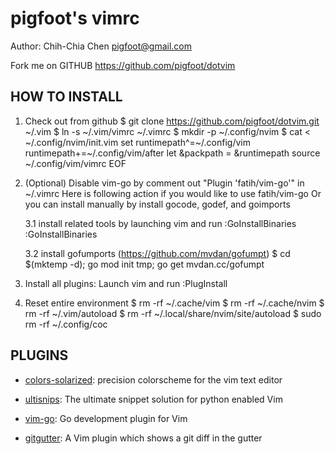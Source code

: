 pigfoot's vimrc
============
Author: Chih-Chia Chen <pigfoot@gmail.com>

Fork me on GITHUB  https://github.com/pigfoot/dotvim

HOW TO INSTALL
--------------

1. Check out from github
    $ git clone https://github.com/pigfoot/dotvim.git ~/.vim
    $ ln -s ~/.vim/vimrc ~/.vimrc
    $ mkdir -p ~/.config/nvim
    $ cat <<EOF > ~/.config/nvim/init.vim
set runtimepath^=~/.config/vim runtimepath+=~/.config/vim/after
let &packpath = &runtimepath
source ~/.config/vim/vimrc
EOF

2. (Optional) Disable vim-go by comment out "Plugin 'fatih/vim-go'" in ~/.vimrc
   Here is following action if you would like to use fatih/vim-go
   Or you can install manually by install gocode, godef, and goimports

   3.1
     install related tools by launching vim and run :GoInstallBinaries
     :GoInstallBinaries

   3.2
     install gofumports (https://github.com/mvdan/gofumpt)
     $ cd $(mktemp -d); go mod init tmp; go get mvdan.cc/gofumpt

3. Install all plugins: Launch vim and run :PlugInstall

4. Reset entire environment
   $ rm -rf ~/.cache/vim
   $ rm -rf ~/.cache/nvim
   $ rm -rf ~/.vim/autoload
   $ rm -rf ~/.local/share/nvim/site/autoload
   $ sudo rm -rf ~/.config/coc

PLUGINS
-------
* [colors-solarized](https://github.com/altercation/vim-colors-solarized): precision colorscheme for the vim text editor

* [ultisnips](https://github.com/SirVer/ultisnips): The ultimate snippet solution for python enabled Vim

* [vim-go](https://github.com/fatih/vim-go.git): Go development plugin for Vim

* [gitgutter](https://github.com/airblade/vim-gitgutter): A Vim plugin which shows a git diff in the gutter
